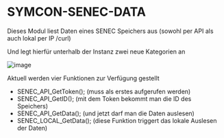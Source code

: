 # SYMCON-SENEC-DATA
Dieses Modul liest Daten eines SENEC Speichers aus (sowohl per API als auch lokal per IP /curl)


Und legt hierfür unterhalb der Instanz zwei neue Kategorien an

![image](https://github.com/bauschor/IP-SYMCON-SENEC/assets/24826836/02134215-bf55-4a94-92f5-2ae6672344d5)


Aktuell werden vier Funktionen zur Verfügung gestellt
- SENEC_API_GetToken();
  (muss als erstes aufgerufen werden)
- SENEC_API_GetID();
  (mit dem Token bekommt man die ID des Speichers)
- SENEC_API_GetData();
  (und jetzt darf man die Daten auslesen)
- SENEC_LOCAL_GetData();
  (diese Funktion triggert das lokale Auslesen der Daten)

